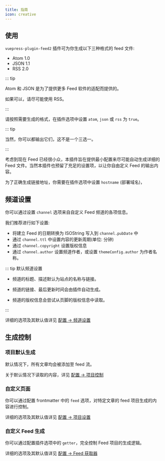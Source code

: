 ```yaml
---
title: 指南
icon: creative
---
```


## 使用

`vuepress-plugin-feed2` 插件可为你生成以下三种格式的 feed 文件:

- Atom 1.0
- JSON 1.1
- RSS 2.0

::: tip

Atom 和 JSON 是为了提供更多 Feed 软件的适配而提供的。

如果可以，请尽可能使用 RSS。

:::

请按照需要生成的格式，在插件选项中设置 `atom`, `json` 或 `rss` 为 `true`。

::: tip

当然，你可以都输出它们，这不是一个三选一。

:::

考虑到现在 Feed 已经很小众，本插件旨在提供最小配置来尽可能自动生成详细的 Feed 文件。当然本插件也预留了充足的设置项，以让你自由定义 Feed 的输出内容。

为了正确生成链接地址，你需要在插件选项中设置 `hostname` (部署域名)，

## 频道设置

你可以通过设置 `channel` 选项来自自定义 Feed 频道的各项信息。

我们推荐进行如下设置:

- 将建立 Feed 的日期转换为 ISOString 写入到 `channel.pubDate` 中
- 通过 `channel.ttl` 中设置内容的更新周期(单位: 分钟)
- 通过 `channel.copyright` 设置版权信息
- 通过 `channel.author` 设置频道作者，或设置 `themeConfig.author` 为作者名称。

::: tip 默认频道设置

- 频道的标题、描述默认为站点的名称与链接。

- 频道的链接、最后更新时间会由插件自动生成。

- 频道的版权信息会尝试从页脚的版权信息中读取。

:::

详细的选项及其默认值详见 [配置 → 频道设置](./config/channel.md)

## 生成控制

### 项目默认生成

默认情况下，所有文章均会被添加至 feed 流。

关于默认情况下读取的内容，详见 [配置 → 项目控制](./config/item.md)

### 自定义页面

你可以通过配置 frontmatter 中的 `feed` 选项，对特定文章的 feed 项目生成的内容进行控制。

详细的选项及其默认值详见 [配置 → 项目设置](./config/item.md)

### 自定义 Feed 生成

你可以通过配置插件选项中的 `getter`，完全控制 Feed 项目的生成逻辑。

详细的选项及其默认值详见 [配置 → Feed 获取器](./config/getter.md)
